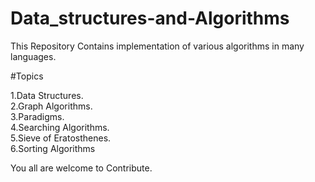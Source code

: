 # Data_structures-and-Algorithms

This Repository Contains implementation of various algorithms in many languages.<br>

#Topics <br>

1.Data Structures.<br>
2.Graph Algorithms.<br>
3.Paradigms.<br>
4.Searching Algorithms.<br>
5.Sieve of Eratosthenes.<br>
6.Sorting Algorithms<br>


You all are welcome to Contribute.
